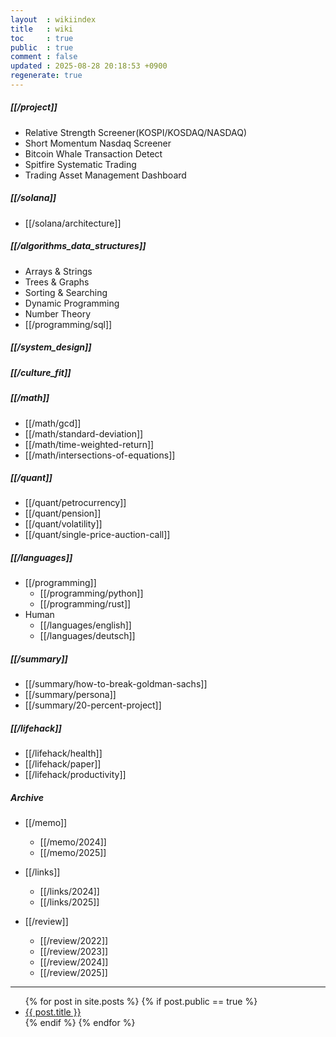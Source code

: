 ```yaml
---
layout  : wikiindex
title   : wiki
toc     : true
public  : true
comment : false
updated : 2025-08-28 20:18:53 +0900
regenerate: true
---
```

##### [[/project]] 
- Relative Strength Screener(KOSPI/KOSDAQ/NASDAQ)
- Short Momentum Nasdaq Screener
- Bitcoin Whale Transaction Detect
- Spitfire Systematic Trading
- Trading Asset Management Dashboard

##### [[/solana]]
- [[/solana/architecture]]

##### [[/algorithms_data_structures]]
- Arrays & Strings
- Trees & Graphs
- Sorting & Searching
- Dynamic Programming
- Number Theory
- [[/programming/sql]]

##### [[/system_design]]

##### [[/culture_fit]]

##### [[/math]]
- [[/math/gcd]]
- [[/math/standard-deviation]]
- [[/math/time-weighted-return]]
- [[/math/intersections-of-equations]]

##### [[/quant]]
- [[/quant/petrocurrency]] 
- [[/quant/pension]]
- [[/quant/volatility]]
- [[/quant/single-price-auction-call]]

##### [[/languages]]
- [[/programming]]
    - [[/programming/python]]
    - [[/programming/rust]]
- Human
    - [[/languages/english]]
    - [[/languages/deutsch]]
    
##### [[/summary]]
- [[/summary/how-to-break-goldman-sachs]]
- [[/summary/persona]]
- [[/summary/20-percent-project]]

##### [[/lifehack]]
- [[/lifehack/health]]
- [[/lifehack/paper]]
- [[/lifehack/productivity]]

##### Archive
- [[/memo]]
    - [[/memo/2024]]
    - [[/memo/2025]]
    
- [[/links]]
    - [[/links/2024]]
    - [[/links/2025]]

- [[/review]]
    - [[/review/2022]]
    - [[/review/2023]]
    - [[/review/2024]]
    - [[/review/2025]]

---
<div>
    <ul>
{% for post in site.posts %}
    {% if post.public == true %}
        <li>
            <a class="post-link" href="{{ post.url | prepend: site.baseurl }}">
                {{ post.title }}
            </a>
        </li>
    {% endif %}
{% endfor %}
    </ul>
</div>

